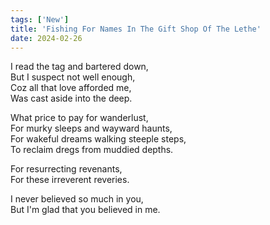 ```yaml
---
tags: ['New']
title: 'Fishing For Names In The Gift Shop Of The Lethe'
date: 2024-02-26
---
```


I read the tag and bartered down,  
But I suspect not well enough,  
Coz all that love afforded me,  
Was cast aside into the deep.

What price to pay for wanderlust,  
For murky sleeps and wayward haunts,  
For wakeful dreams walking steeple steps,  
To reclaim dregs from muddied depths.

For resurrecting revenants,  
For these irreverent reveries.

I never believed so much in you,  
But I'm glad that you believed in me.
